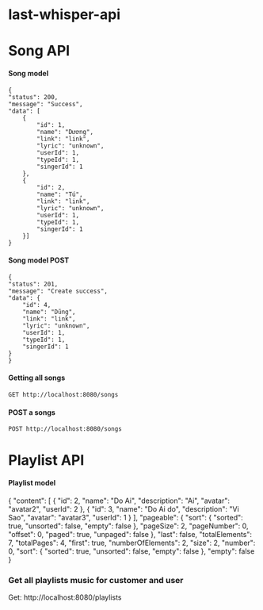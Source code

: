 # last-whisper-api

# Song API
#### Song model
    {
    "status": 200,
    "message": "Success",
    "data": [
        {
            "id": 1,
            "name": "Dương",
            "link": "link",
            "lyric": "unknown",
            "userId": 1,
            "typeId": 1,
            "singerId": 1
        },
        {
            "id": 2,
            "name": "Tú",
            "link": "link",
            "lyric": "unknown",
            "userId": 1,
            "typeId": 1,
            "singerId": 1
        }]
    }

#### Song model POST
    {
    "status": 201,
    "message": "Create success",
    "data": {
        "id": 4,
        "name": "Dũng",
        "link": "link",
        "lyric": "unknown",
        "userId": 1,
        "typeId": 1,
        "singerId": 1
    }
    }

#### Getting all songs
```GET http://localhost:8080/songs```
#### POST a songs
```POST http://localhost:8080/songs```



# Playlist API
#### Playlist model
{
    "content": [
        {
            "id": 2,
            "name": "Do Ai",
            "description": "Ai",
            "avatar": "avatar2",
            "userId": 2
        },
        {
            "id": 3,
            "name": "Do Ai do",
            "description": "Vi Sao",
            "avatar": "avatar3",
            "userId": 1
        }
    ],
    "pageable": {
        "sort": {
            "sorted": true,
            "unsorted": false,
            "empty": false
        },
        "pageSize": 2,
        "pageNumber": 0,
        "offset": 0,
        "paged": true,
        "unpaged": false
    },
    "last": false,
    "totalElements": 7,
    "totalPages": 4,
    "first": true,
    "numberOfElements": 2,
    "size": 2,
    "number": 0,
    "sort": {
        "sorted": true,
        "unsorted": false,
        "empty": false
    },
    "empty": false
}

### Get all playlists music for customer and user
Get:  http://localhost:8080/playlists

